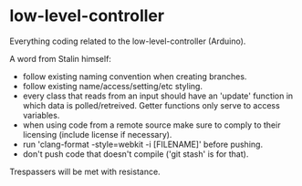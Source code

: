 # low-level-controller
Everything coding related to the low-level-controller (Arduino).

A word from Stalin himself:
- follow existing naming convention when creating branches.
- follow existing name/access/setting/etc styling.
- every class that reads from an input should have an 'update' function in which data is polled/retreived. Getter functions only serve to access variables.
- when using code from a remote source make sure to comply to their licensing (include license if necessary).
- run 'clang-format -style=webkit -i [FILENAME]' before pushing.
- don't push code that doesn't compile ('git stash' is for that).

Trespassers will be met with resistance.
